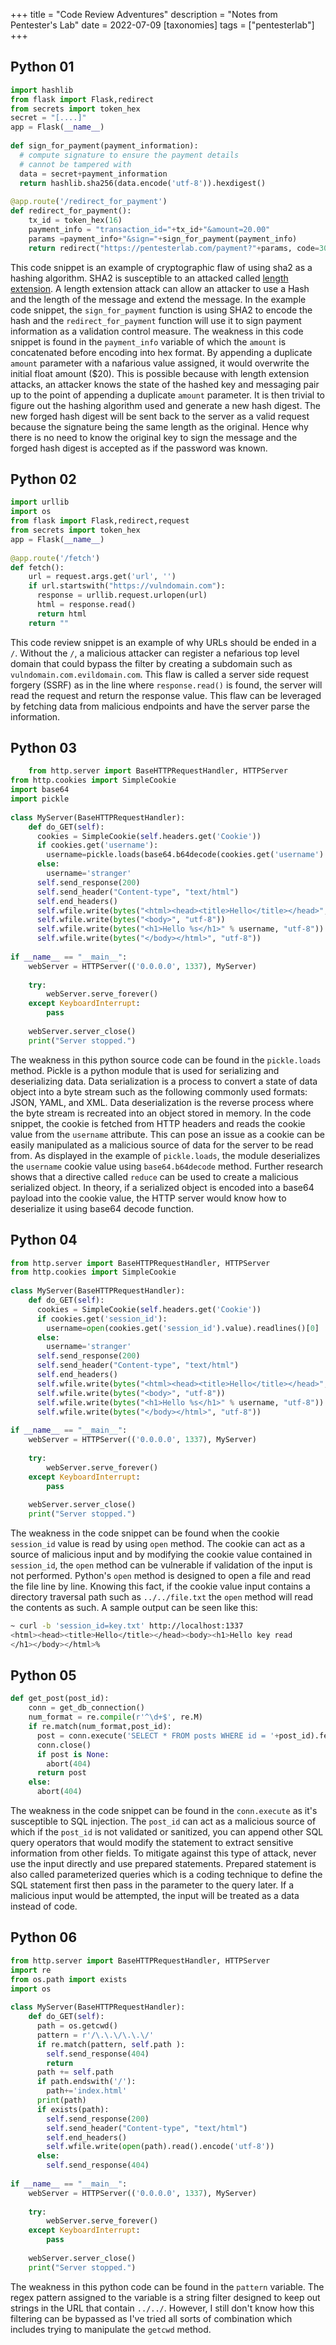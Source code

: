 +++
title = "Code Review Adventures"
description = "Notes from Pentester's Lab"
date = 2022-07-09
[taxonomies]
tags = ["pentesterlab"]
+++

## Python 01
```python
import hashlib
from flask import Flask,redirect
from secrets import token_hex
secret = "[....]"
app = Flask(__name__)
 
def sign_for_payment(payment_information):
  # compute signature to ensure the payment details
  # cannot be tampered with
  data = secret+payment_information
  return hashlib.sha256(data.encode('utf-8')).hexdigest()
  
@app.route('/redirect_for_payment')
def redirect_for_payment():
    tx_id = token_hex(16) 
    payment_info = "transaction_id="+tx_id+"&amount=20.00"
    params =payment_info+"&sign="+sign_for_payment(payment_info)
    return redirect("https://pentesterlab.com/payment?"+params, code=302)
```
This code snippet is an example of cryptographic flaw of using sha2 as a hashing algorithm. SHA2 is susceptible to an attacked called [length extension](https://en.wikipedia.org/wiki/Length_extension_attack). A length extension attack can allow an attacker to use a Hash and the length of the message and extend the message. In the example code snippet, the `sign_for_payment` function is using SHA2 to encode the hash and the `redirect_for_payment` function will use it to sign payment information as a validation control measure. The weakness in this code snippet is found in the `payment_info` variable of which the `amount` is concatenated before encoding into hex format. By appending a duplicate `amount` parameter with a nafarious value assigned, it would overwrite the initial float amount ($20). This is possible because with length extension attacks, an attacker knows the state of the hashed key and messaging pair up to the point of appending a duplicate `amount` parameter. It is then trivial to figure out the hashing algorithm used and generate a new hash digest. The new forged hash digest will be sent back to the server as a valid request because the signature being the same length as the original. Hence why there is no need to know the original key to sign the message and the forged hash digest is accepted as if the password was known. 

## Python 02
```python
import urllib
import os
from flask import Flask,redirect,request
from secrets import token_hex
app = Flask(__name__)
 
@app.route('/fetch')
def fetch():
    url = request.args.get('url', '')
    if url.startswith("https://vulndomain.com"):
      response = urllib.request.urlopen(url)
      html = response.read()
      return html
    return ""
```
This code review snippet is an example of why URLs should be ended in a `/`. Without the `/`, a malicious attacker can register a nefarious top level domain that could bypass the filter by creating a subdomain such as `vulndomain.com.evildomain.com`. This flaw is called a server side request forgery (SSRF) as in the line where `response.read()` is found, the server will read the request and return the response value. This flaw can be leveraged by fetching data from malicious endpoints and have the server parse the information.

## Python 03
```python
	from http.server import BaseHTTPRequestHandler, HTTPServer
from http.cookies import SimpleCookie
import base64
import pickle
 
class MyServer(BaseHTTPRequestHandler):
    def do_GET(self):
      cookies = SimpleCookie(self.headers.get('Cookie'))
      if cookies.get('username'):
        username=pickle.loads(base64.b64decode(cookies.get('username').value))
      else:
        username='stranger'
      self.send_response(200)
      self.send_header("Content-type", "text/html")
      self.end_headers()
      self.wfile.write(bytes("<html><head><title>Hello</title></head>", "utf-8"))
      self.wfile.write(bytes("<body>", "utf-8"))
      self.wfile.write(bytes("<h1>Hello %s</h1>" % username, "utf-8"))
      self.wfile.write(bytes("</body></html>", "utf-8"))
 
if __name__ == "__main__":
    webServer = HTTPServer(('0.0.0.0', 1337), MyServer)
 
    try:
        webServer.serve_forever()
    except KeyboardInterrupt:
        pass
 
    webServer.server_close()
    print("Server stopped.")
```
The weakness in this python source code can be found in the `pickle.loads` method. Pickle is a python module that is used for serializing and deserializing data. Data serialization is a process to convert a state of data object into a byte stream such as the following commonly used formats: JSON, YAML, and XML. Data deserialization is the reverse process where the byte stream is recreated into an object stored in memory. In the code snippet, the cookie is fetched from HTTP headers and reads the cookie value from the `username` attribute. This can pose an issue as a cookie can be easily manipulated as a malicious source of data for the server to be read from. As displayed in the example of `pickle.loads`, the module deserializes the `username` cookie value using `base64.b64decode` method. Further research shows that a directive called `reduce` can be used to create a malicious serialized object. In theory, if a serialized object is encoded into a base64 payload into the cookie value, the HTTP server would know how to deserialize it using base64 decode function.

## Python 04
```python
from http.server import BaseHTTPRequestHandler, HTTPServer
from http.cookies import SimpleCookie
 
class MyServer(BaseHTTPRequestHandler):
    def do_GET(self):
      cookies = SimpleCookie(self.headers.get('Cookie'))
      if cookies.get('session_id'):
        username=open(cookies.get('session_id').value).readlines()[0] 
      else:
        username='stranger'
      self.send_response(200)
      self.send_header("Content-type", "text/html")
      self.end_headers()
      self.wfile.write(bytes("<html><head><title>Hello</title></head>", "utf-8"))
      self.wfile.write(bytes("<body>", "utf-8"))
      self.wfile.write(bytes("<h1>Hello %s</h1>" % username, "utf-8"))
      self.wfile.write(bytes("</body></html>", "utf-8"))
 
if __name__ == "__main__":
    webServer = HTTPServer(('0.0.0.0', 1337), MyServer)
 
    try:
        webServer.serve_forever()
    except KeyboardInterrupt:
        pass
 
    webServer.server_close()
    print("Server stopped.")
```
The weakness in the code snippet can be found when the cookie `session_id` value is read by using `open` method. The cookie can act as a source of malicious input and by modifying the cookie value contained in `session_id`, the `open` method can be vulnerable if validation of the input is not performed. Python's `open` method is designed to open a file and read the file line by line. Knowing this fact, if the cookie value input contains a directory traversal path such as `../../file.txt` the `open` method will read the contents as such. A sample output can be seen like this:
```bash
~ curl -b 'session_id=key.txt' http://localhost:1337
<html><head><title>Hello</title></head><body><h1>Hello key read
</h1></body></html>%
```

## Python 05
```python
def get_post(post_id):
    conn = get_db_connection()
    num_format = re.compile(r'^\d+$', re.M)
    if re.match(num_format,post_id):
      post = conn.execute('SELECT * FROM posts WHERE id = '+post_id).fetchone()
      conn.close()
      if post is None:
        abort(404)
      return post
    else:
      abort(404)
```
The weakness in the code snippet can be found in the `conn.execute` as it's susceptible to SQL injection. The `post_id` can act as a malicious source of which if the `post_id` is not validated or sanitized, you can append other SQL query operators that would modify the statement to extract sensitive information from other fields. To mitigate against this type of attack, never use the input directly and use prepared statements. Prepared statement is also called parameterized queries which is a coding technique to define the SQL statement first then pass in the parameter to the query later. If a malicious input would be attempted, the input will be treated as a data instead of code.

## Python 06
```python
from http.server import BaseHTTPRequestHandler, HTTPServer
import re 
from os.path import exists
import os
 
class MyServer(BaseHTTPRequestHandler):
    def do_GET(self):
      path = os.getcwd()
      pattern = r'/\.\.\/\.\.\/'
      if re.match(pattern, self.path ):
        self.send_response(404)
        return
      path += self.path
      if path.endswith('/'):
        path+='index.html'
      print(path)
      if exists(path):
        self.send_response(200)
        self.send_header("Content-type", "text/html")
        self.end_headers()
        self.wfile.write(open(path).read().encode('utf-8'))
      else:
        self.send_response(404)
          
if __name__ == "__main__":
    webServer = HTTPServer(('0.0.0.0', 1337), MyServer)
    
    try:
        webServer.serve_forever()
    except KeyboardInterrupt:
        pass
        
    webServer.server_close()
    print("Server stopped.")
```
The weakness in this python code can be found in the `pattern` variable. The regex pattern assigned to the variable is a string filter designed to keep out strings in the URL that contain `../../`. However, I still don't know how this filtering can be bypassed as I've tried all sorts of combination which includes trying to manipulate the `getcwd` method.
